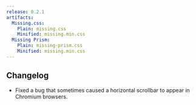 ```yaml
---
release: 0.2.1
artifacts:
  Missing.css:
    Plain: missing.css
    Minified: missing.min.css
  Missing Prism:
    Plain: missing-prism.css
    Minified: missing.min.css
---
```


## Changelog

 - Fixed a bug that sometimes caused a horizontal scrollbar to appear in
   Chromium browsers.